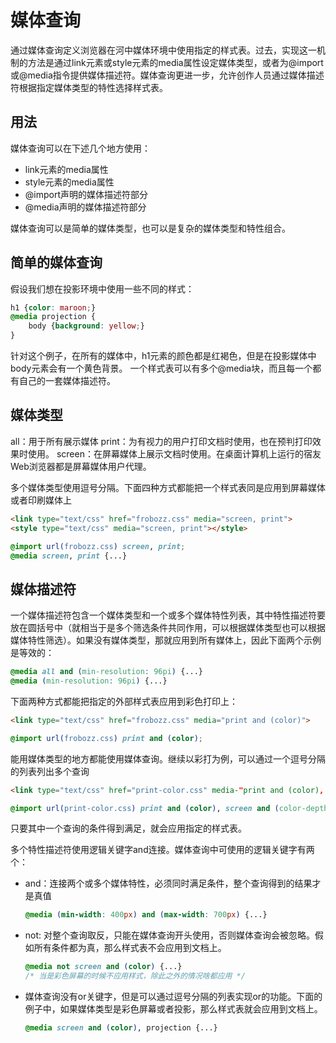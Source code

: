 # 媒体查询
通过媒体查询定义浏览器在河中媒体环境中使用指定的样式表。过去，实现这一机制的方法是通过link元素或style元素的media属性设定媒体类型，或者为@import或@media指令提供媒体描述符。媒体查询更进一步，允许创作人员通过媒体描述符根据指定媒体类型的特性选择样式表。

## 用法
媒体查询可以在下述几个地方使用：
* link元素的media属性
* style元素的media属性
* @import声明的媒体描述符部分
* @media声明的媒体描述符部分

媒体查询可以是简单的媒体类型，也可以是复杂的媒体类型和特性组合。

## 简单的媒体查询
假设我们想在投影环境中使用一些不同的样式：
```CSS
h1 {color: maroon;}
@media projection {
    body {background: yellow;}
}
```
针对这个例子，在所有的媒体中，h1元素的颜色都是红褐色，但是在投影媒体中body元素会有一个黄色背景。
一个样式表可以有多个@media块，而且每一个都有自己的一套媒体描述符。

## 媒体类型
all：用于所有展示媒体
print：为有视力的用户打印文档时使用，也在预判打印效果时使用。
screen：在屏幕媒体上展示文档时使用。在桌面计算机上运行的宿友Web浏览器都是屏幕媒体用户代理。

多个媒体类型使用逗号分隔。下面四种方式都能把一个样式表同是应用到屏幕媒体或者印刷媒体上
```HTML
<link type="text/css" href="frobozz.css" media="screen, print">
<style type="text/css" media="screen, print"></style>
```
```CSS
@import url(frobozz.css) screen, print;
@media screen, print {...}
```

## 媒体描述符
一个媒体描述符包含一个媒体类型和一个或多个媒体特性列表，其中特性描述符要放在圆括号中（就相当于是多个筛选条件共同作用，可以根据媒体类型也可以根据媒体特性筛选）。如果没有媒体类型，那就应用到所有媒体上，因此下面两个示例是等效的：
```CSS
@media all and (min-resolution: 96pi) {...}
@media (min-resolution: 96pi) {...}
```


下面两种方式都能把指定的外部样式表应用到彩色打印上：
```HTML
<link type="text/css" href="frobozz.css" media="print and (color)">
```
```CSS
@import url(frobozz.css) print and (color);
```

能用媒体类型的地方都能使用媒体查询。继续以彩打为例，可以通过一个逗号分隔的列表列出多个查询
```HTML
<link type="text/css" href="print-color.css" media-"print and (color), screen and (color-depth: 8)" rel="stylesheet">
```
```CSS
@import url(print-color.css) print and (color), screen and (color-depth: 8);
```

只要其中一个查询的条件得到满足，就会应用指定的样式表。

多个特性描述符使用逻辑关键字and连接。媒体查询中可使用的逻辑关键字有两个：
* and：连接两个或多个媒体特性，必须同时满足条件，整个查询得到的结果才是真值
  ```CSS
  @media (min-width: 400px) and (max-width: 700px) {...}
  ```
* not: 对整个查询取反，只能在媒体查询开头使用，否则媒体查询会被忽略。假如所有条件都为真，那么样式表不会应用到文档上。
  ```CSS
  @media not screen and (color) {...}
  /* 当是彩色屏幕的时候不应用样式，除此之外的情况啥都应用 */
  ```

* 媒体查询没有or关键字，但是可以通过逗号分隔的列表实现or的功能。下面的例子中，如果媒体类型是彩色屏幕或者投影，那么样式表就会应用到文档上。
  ```CSS
  @media screen and (color), projection {...}
  ```

